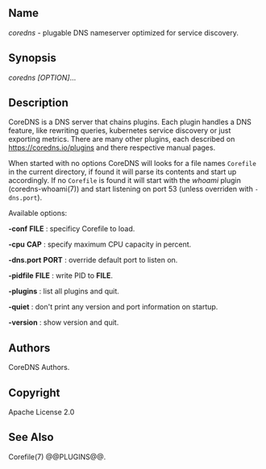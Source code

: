 ## Name

*coredns* - plugable DNS nameserver optimized for service discovery.

## Synopsis

*coredns* *[OPTION]*...

## Description

CoreDNS is a DNS server that chains plugins. Each plugin handles a DNS feature, like rewriting
queries, kubernetes service discovery or just exporting metrics. There are many other plugins,
each described on <https://coredns.io/plugins> and there respective manual pages.

When started with no options CoreDNS will looks for a file names `Corefile` in the current
directory, if found it will parse its contents and start up accordingly. If no `Corefile` is found
it will start with the *whoami* plugin (coredns-whoami(7)) and start listening on port 53 (unless
overriden with `-dns.port`).

Available options:

**-conf** **FILE**
: specificy Corefile to load.

**-cpu** **CAP**
: specify maximum CPU capacity in percent.

**-dns.port** **PORT**
: override default port to listen on.

**-pidfile** **FILE**
: write PID to **FILE**.

**-plugins**
: list all plugins and quit.

**-quiet**
: don't print any version and port information on startup.

**-version**
: show version and quit.

## Authors

CoreDNS Authors.

## Copyright

Apache License 2.0

## See Also

Corefile(7) @@PLUGINS@@.

